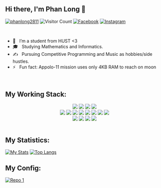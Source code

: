 ## Hi there, I'm Phan Long 👋

[![phanlong2811](https://img.shields.io/website?color=blue&label=phanlong2811&style=flat&up_message=Online&url=https://www.facebook.com/phanlong2811)](https://www.facebook.com/phanlong2811)
![Visitor Count](https://komarev.com/ghpvc/?username=phanlong2811&color=blue&logo=flat)
[![Facebook](https://img.shields.io/badge/phanlong2811-black?style=flat&logo=Facebook&logoColor=blue/)](https://wwww.facebook.com/phanlong2811)
[![Instagram](https://img.shields.io/badge/phanlong2811-black?style=flat&logo=Instagram&logoColor=pink)](https://www.instagram.com/phanlong2811/)

<br>

<!-- - 🔭 I’m currently working on to brushing up my skills -->
<!-- - 🌱 I’m currently learning ReactJS and Tailwind -->
<!-- - 👯 I’m looking to collaborate on JavaScript projects -->
<!-- - 💬 Ask me about PHP, Jquery and JavaScript -->
<!-- - 📫 How to reach me: <a href="www.facebook.com/phanlong2811">phanlong2811</a> -->
- 🔭 &nbsp; I’m a student from HUST <3
- 🎓 &nbsp; Studying Mathematics and Informatics.
- ✍️  &nbsp; Pursuing Competitive Programming and Music as hobbies/side hustles.
- ⚡ &nbsp; Fun fact: Appolo-11 mission uses only 4KB RAM to reach on moon

<br>

## My Working Stack:

<div align="center">
    <img src="https://img.shields.io/badge/-C++-000000?&style=flat&logo=c%2B%2B&logoColor=0277BD" />
    <img src="https://img.shields.io/badge/-C-000000?&style=flat&logo=c&logoColor=5968BA" />
    <img src="https://img.shields.io/badge/-Java-000000?style=flat&logo=java&logoColor=F44336" />
    <img src="https://img.shields.io/badge/-Python-000000?style=flat&logo=python&logoColorhalf=396E9B" /> <br>
    <img src="https://img.shields.io/badge/-HTML-000000?&style=flat&logo=html5&logoColor=E44D26" />
    <img src="https://img.shields.io/badge/-CSS-000000?&style=flat&logo=css3&logoColor=42A5F5" />
    <img src="https://img.shields.io/badge/-JavaScript-000000?style=flat&logo=javascript&logoColor=FFCA28" />
    <img src="https://img.shields.io/badge/-PHP-000000?style=flat&logo=php&logoColor=1E87E3" />
    <img src="https://img.shields.io/badge/-React-000000?style=flat&logo=react&logoColor=03AABF" />
    <img src="https://img.shields.io/badge/-Bootstrap-000000?style=flat&logo=bootstrap&logoColor=03AABF" />
    <img src="https://img.shields.io/badge/-Node.js-000000?&style=flat&logo=node.js&logoColor=8AC149" />
    <img src="https://img.shields.io/badge/-NPM-000000?&style=flat&logo=npm&logoColor=CB3837" /> <br>
    <img src="https://img.shields.io/badge/-MySQL-000000?style=flat&logo=mysql&logoColor=E6892E" />
    <img src="https://img.shields.io/badge/Jquery-000000?&style=flat&logo=jquery&logoColor=0d7ebe" />
    <img src="https://img.shields.io/badge/-git-000000?&style=flat&logo=git&logoColor=E64A19" />
    <img src="https://img.shields.io/badge/-Github-000000?style=flat&logo=github&logoColor=DEDEDF" />
</div>
<br />

## My Statistics:

[![My Stats](https://github-readme-stats.vercel.app/api?username=phanlong2811&show_icons=true&title_color=fe6287&icon_color=fe6287&text_color=ffffff&bg_color=0a192f&count_private=true)](https://github.com/phanlong2811?tab=repositories)
[![Top Langs](https://github-readme-stats.vercel.app/api/top-langs/?username=phanlong2811&layout=compact&show_icons=true&title_color=fe6287&icon_color=fe6287&text_color=ffffff&bg_color=0a192f)](https://github.com/phanlong2811?tab=repositories)

<!-- - 🤔 I’m looking for help with  -->

## My Config:
[![Repo 1](https://github-readme-stats.vercel.app/api/pin/?username=phanlong2811&repo=dotfiles&show_icons=true&title_color=fe6287&icon_color=fe6287&text_color=ffffff&bg_color=0a192f)](https://github.com/phanlong2811/dotfiles)
